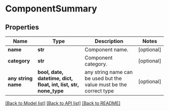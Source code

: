 # ComponentSummary


## Properties
Name | Type | Description | Notes
------------ | ------------- | ------------- | -------------
**name** | **str** | Component name. | [optional] 
**category** | **str** | Component category. | [optional] 
**any string name** | **bool, date, datetime, dict, float, int, list, str, none_type** | any string name can be used but the value must be the correct type | [optional]

[[Back to Model list]](../README.md#documentation-for-models) [[Back to API list]](../README.md#documentation-for-api-endpoints) [[Back to README]](../README.md)


